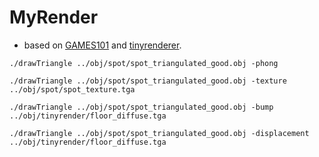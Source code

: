 # MyRender

- based on [GAMES101](https://sites.cs.ucsb.edu/~lingqi/teaching/games101.html) and [tinyrenderer](https://github.com/ssloy/tinyrenderer).


`./drawTriangle ../obj/spot/spot_triangulated_good.obj -phong`

`./drawTriangle ../obj/spot/spot_triangulated_good.obj -texture ../obj/spot/spot_texture.tga`

`./drawTriangle ../obj/spot/spot_triangulated_good.obj -bump ../obj/tinyrender/floor_diffuse.tga`

`./drawTriangle ../obj/spot/spot_triangulated_good.obj -displacement ../obj/tinyrender/floor_diffuse.tga`